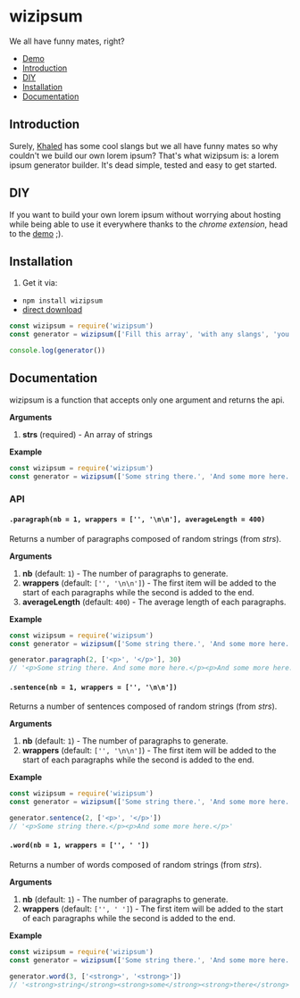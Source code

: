 # wizipsum

We all have funny mates, right?

* [Demo](https://wizbii.github.io/wizipsum)
* [Introduction](https://github.com/wizbii/wizipsum#introduction)
* [DIY](https://github.com/wizbii/wizipsum#diy)
* [Installation](https://github.com/wizbii/wizipsum#installation)
* [Documentation](https://github.com/wizbii/wizipsum#documentation)

## Introduction

Surely, [Khaled](http://khaledipsum.com/) has some cool slangs but we all have funny mates so why couldn't we build our own lorem ipsum?
That's what wizipsum is: a lorem ipsum generator builder.
It's dead simple, tested and easy to get started.

## DIY

If you want to build your own lorem ipsum without worrying about hosting while being able to use it everywhere thanks to the *chrome extension*, head to the [demo](https://wizbii.github.io/wizipsum) ;).

## Installation

1. Get it via:
  * `npm install wizipsum`
  * [direct download](https://raw.githubusercontent.com/wizbii/wizipsum/master/dist/wizipsum.js)

```javascript
const wizipsum = require('wizipsum')
const generator = wizipsum(['Fill this array', 'with any slangs', 'you want'])

console.log(generator())
```

## Documentation

wizipsum is a function that accepts only one argument and returns the api.

**Arguments**

1. **strs** (required) - An array of strings

**Example**

```javascript
const wizipsum = require('wizipsum')
const generator = wizipsum(['Some string there.', 'And some more here.'])
```

### API

#### `.paragraph(nb = 1, wrappers = ['', '\n\n'], averageLength = 400)`

Returns a number of paragraphs composed of random strings (from *strs*).

**Arguments**

1. **nb** (default: `1`) - The number of paragraphs to generate.
2. **wrappers** (default: `['', '\n\n']`) - The first item will be added to the start of each paragraphs while the second is added to the end.
3. **averageLength** (default: `400`) - The average length of each paragraphs.

**Example**

```javascript
const wizipsum = require('wizipsum')
const generator = wizipsum(['Some string there.', 'And some more here.'])

generator.paragraph(2, ['<p>', '</p>'], 30)
// '<p>Some string there. And some more here.</p><p>And some more here. And some more here.</p>'
```

#### `.sentence(nb = 1, wrappers = ['', '\n\n'])`

Returns a number of sentences composed of random strings (from *strs*).

**Arguments**

1. **nb** (default: `1`) - The number of paragraphs to generate.
2. **wrappers** (default: `['', '\n\n']`) - The first item will be added to the start of each paragraphs while the second is added to the end.

**Example**

```javascript
const wizipsum = require('wizipsum')
const generator = wizipsum(['Some string there.', 'And some more here.'])

generator.sentence(2, ['<p>', '</p>'])
// '<p>Some string there.</p><p>And some more here.</p>'
```

#### `.word(nb = 1, wrappers = ['', ' '])`

Returns a number of words composed of random strings (from *strs*).

**Arguments**

1. **nb** (default: `1`) - The number of paragraphs to generate.
2. **wrappers** (default: `['', ' ']`) - The first item will be added to the start of each paragraphs while the second is added to the end.

**Example**

```javascript
const wizipsum = require('wizipsum')
const generator = wizipsum(['Some string there.', 'And some more here.'])

generator.word(3, ['<strong>', '<strong>'])
// '<strong>string</strong><strong>some</strong><strong>there</strong>'
```

